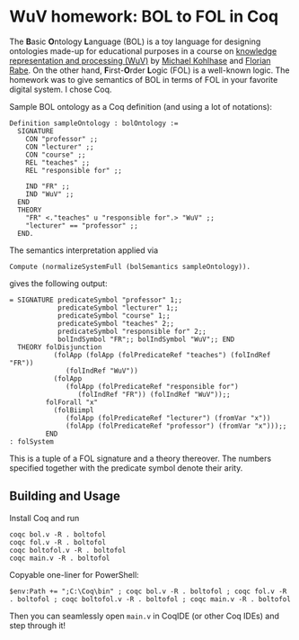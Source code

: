 # WuV homework: BOL to FOL in Coq

The **B**asic **O**ntology **L**anguage (BOL) is a toy language for designing ontologies made-up for educational purposes in a course on [knowledge representation and processing (WuV)](https://kwarc.info/courses/wuv/) by [Michael Kohlhase](https://kwarc.info/people/mkohlhase/) and [Florian Rabe](https://kwarc.info/people/frabe/). On the other hand, **F**irst-**O**rder **L**ogic (FOL) is a well-known logic. The homework was to give semantics of BOL in terms of FOL in your favorite digital system. I chose Coq.

Sample BOL ontology as a Coq definition (and using a lot of notations):

```
Definition sampleOntology : bolOntology :=
  SIGNATURE 
    CON "professor" ;;
    CON "lecturer" ;;
    CON "course" ;;
    REL "teaches" ;;
    REL "responsible for" ;;
    
    IND "FR" ;;
    IND "WuV" ;;
  END
  THEORY
    "FR" <."teaches" u "responsible for".> "WuV" ;;
    "lecturer" == "professor" ;;
  END.
```

The semantics interpretation applied via

```
Compute (normalizeSystemFull (bolSemantics sampleOntology)).
```

gives the following output:

```
= SIGNATURE predicateSymbol "professor" 1;;
            predicateSymbol "lecturer" 1;;
            predicateSymbol "course" 1;;
            predicateSymbol "teaches" 2;;
            predicateSymbol "responsible for" 2;;
            bolIndSymbol "FR";; bolIndSymbol "WuV";; END
  THEORY folDisjunction
           (folApp (folApp (folPredicateRef "teaches") (folIndRef "FR"))
              (folIndRef "WuV"))
           (folApp
              (folApp (folPredicateRef "responsible for")
                 (folIndRef "FR")) (folIndRef "WuV"));;
         folForall "x"
           (folBiimpl
              (folApp (folPredicateRef "lecturer") (fromVar "x"))
              (folApp (folPredicateRef "professor") (fromVar "x")));;
         END
: folSystem
```

This is a tuple of a FOL signature and a theory thereover. The numbers specified together with the predicate symbol denote their arity.

## Building and Usage

Install Coq and run

```
coqc bol.v -R . boltofol
coqc fol.v -R . boltofol
coqc boltofol.v -R . boltofol
coqc main.v -R . boltofol
```

Copyable one-liner for PowerShell:

```
$env:Path += ";C:\Coq\bin" ; coqc bol.v -R . boltofol ; coqc fol.v -R . boltofol ; coqc boltofol.v -R . boltofol ; coqc main.v -R . boltofol
```

Then you can seamlessly open `main.v` in CoqIDE (or other Coq IDEs) and step through it!

